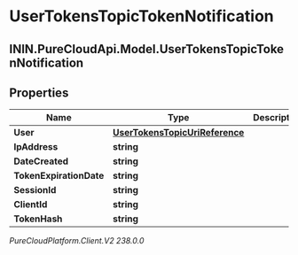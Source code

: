 # UserTokensTopicTokenNotification

## ININ.PureCloudApi.Model.UserTokensTopicTokenNotification

## Properties

|Name | Type | Description | Notes|
|------------ | ------------- | ------------- | -------------|
| **User** | [**UserTokensTopicUriReference**](UserTokensTopicUriReference) |  | [optional] |
| **IpAddress** | **string** |  | [optional] |
| **DateCreated** | **string** |  | [optional] |
| **TokenExpirationDate** | **string** |  | [optional] |
| **SessionId** | **string** |  | [optional] |
| **ClientId** | **string** |  | [optional] |
| **TokenHash** | **string** |  | [optional] |



_PureCloudPlatform.Client.V2 238.0.0_

